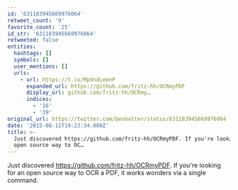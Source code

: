 ```yaml
---
id: '631183945669976064'
retweet_count: '9'
favorite_count: '25'
id_str: '631183945669976064'
retweeted: false
entities:
  hashtags: []
  symbols: []
  user_mentions: []
  urls:
    - url: https://t.co/MpdndLemnP
      expanded_url: https://github.com/fritz-hh/OCRmyPDF
      display_url: github.com/fritz-hh/OCRmy…
      indices:
        - '16'
        - '39'
original_url: https://twitter.com/benbalter/status/631183945669976064
date: '2015-08-11T19:22:34.000Z'
title: >-
  Just discovered https://github.com/fritz-hh/OCRmyPDF. If you're looking for an
  open source way to OC…
---
```


Just discovered https://github.com/fritz-hh/OCRmyPDF. If you're looking for an open source way to OCR a PDF, it works wonders via a single command.